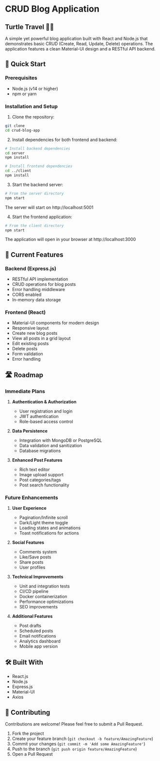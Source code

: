 # CRUD Blog Application
## Turtle Travel 🐢🚀

A simple yet powerful blog application built with React and Node.js that demonstrates basic CRUD (Create, Read, Update, Delete) operations. The application features a clean Material-UI design and a RESTful API backend.

## 🚀 Quick Start

### Prerequisites
- Node.js (v14 or higher)
- npm or yarn

### Installation and Setup

1. Clone the repository:
```bash
git clone 
cd crud-blog-app
```

2. Install dependencies for both frontend and backend:
```bash
# Install backend dependencies
cd server
npm install

# Install frontend dependencies
cd ../client
npm install
```

3. Start the backend server:
```bash
# From the server directory
npm start
```
The server will start on http://localhost:5001

4. Start the frontend application:
```bash
# From the client directory
npm start
```
The application will open in your browser at http://localhost:3000

## 🎯 Current Features

### Backend (Express.js)
- RESTful API implementation
- CRUD operations for blog posts
- Error handling middleware
- CORS enabled
- In-memory data storage

### Frontend (React)
- Material-UI components for modern design
- Responsive layout
- Create new blog posts
- View all posts in a grid layout
- Edit existing posts
- Delete posts
- Form validation
- Error handling

## 🛣️ Roadmap

### Immediate Plans
1. **Authentication & Authorization**
   - User registration and login
   - JWT authentication
   - Role-based access control

2. **Data Persistence**
   - Integration with MongoDB or PostgreSQL
   - Data validation and sanitization
   - Database migrations

3. **Enhanced Post Features**
   - Rich text editor
   - Image upload support
   - Post categories/tags
   - Post search functionality

### Future Enhancements
1. **User Experience**
   - Pagination/Infinite scroll
   - Dark/Light theme toggle
   - Loading states and animations
   - Toast notifications for actions

2. **Social Features**
   - Comments system
   - Like/Save posts
   - Share posts
   - User profiles

3. **Technical Improvements**
   - Unit and integration tests
   - CI/CD pipeline
   - Docker containerization
   - Performance optimizations
   - SEO improvements

4. **Additional Features**
   - Post drafts
   - Scheduled posts
   - Email notifications
   - Analytics dashboard
   - Mobile app version

## 🛠️ Built With
- React.js
- Node.js
- Express.js
- Material-UI
- Axios

## 📝 Contributing

Contributions are welcome! Please feel free to submit a Pull Request.

1. Fork the project
2. Create your feature branch (`git checkout -b feature/AmazingFeature`)
3. Commit your changes (`git commit -m 'Add some AmazingFeature'`)
4. Push to the branch (`git push origin feature/AmazingFeature`)
5. Open a Pull Request